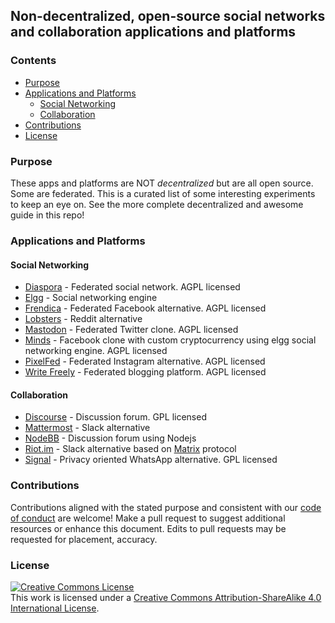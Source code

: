 ## Non-decentralized, open-source social networks and collaboration applications and platforms

### Contents
* [Purpose](#purpose)
* [Applications and Platforms](#applications-and-platforms)
    * [Social Networking](#social-networking)
    * [Collaboration](#collaboration)
* [Contributions](#contributions)
* [License](#license)

### Purpose

These apps and platforms are NOT _decentralized_ but are all open source. Some are federated. This is a curated list of some interesting experiments to keep an eye on. See the more complete decentralized and awesome guide in this repo! 

### Applications and Platforms

#### Social Networking

* [Diaspora](https://diasporafoundation.org/) - Federated social network. AGPL licensed
* [Elgg](https://elgg.org/) - Social networking engine
* [Frendica](https://friendi.ca/) - Federated Facebook alternative. AGPL licensed
* [Lobsters](https://github.com/lobsters/lobsters) - Reddit alternative
* [Mastodon](https://joinmastodon.org/) - Federated Twitter clone. AGPL licensed
* [Minds](https://www.minds.com) - Facebook clone with custom cryptocurrency using elgg social networking engine. AGPL licensed
* [PixelFed](https://pixelfed.org/) - Federated Instagram alternative. AGPL licensed
* [Write Freely](https://writefreely.org/) - Federated blogging platform. AGPL licensed

#### Collaboration

* [Discourse](https://www.discourse.org/) - Discussion forum. GPL licensed
* [Mattermost](https://mattermost.com/) - Slack alternative
* [NodeBB](https://nodebb.org/) - Discussion forum using Nodejs 
* [Riot.im](https://about.riot.im/) - Slack alternative based on [Matrix](https://matrix.org/) protocol
* [Signal](https://signal.org/) - Privacy oriented WhatsApp alternative. GPL licensed

### Contributions
Contributions aligned with the stated purpose and consistent with our [code of conduct](https://www.contributor-covenant.org/version/1/4/code-of-conduct) are welcome! Make a pull request to suggest additional resources or enhance this document. Edits to pull requests may be requested for placement, accuracy.


### License
<a rel="license" href="http://creativecommons.org/licenses/by-sa/4.0/"><img alt="Creative Commons License" style="border-width:0" src="https://i.creativecommons.org/l/by-sa/4.0/88x31.png" /></a><br />This work is licensed under a <a rel="license" href="http://creativecommons.org/licenses/by-sa/4.0/">Creative Commons Attribution-ShareAlike 4.0 International License</a>.